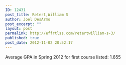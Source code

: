 ```yaml
---
ID: 12431
post_title: Retert,William S
author: Joel DesArmo
post_excerpt: ""
layout: post
permalink: http://effrtlss.com/retertwilliam-s-3/
published: true
post_date: 2012-11-02 20:52:17
---
```

<p>Average GPA in Spring 2012 for first course listed: 1.655</p>